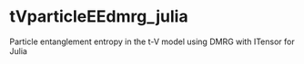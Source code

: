 # tVparticleEEdmrg_julia
Particle entanglement entropy in the t-V model using DMRG with ITensor for Julia
